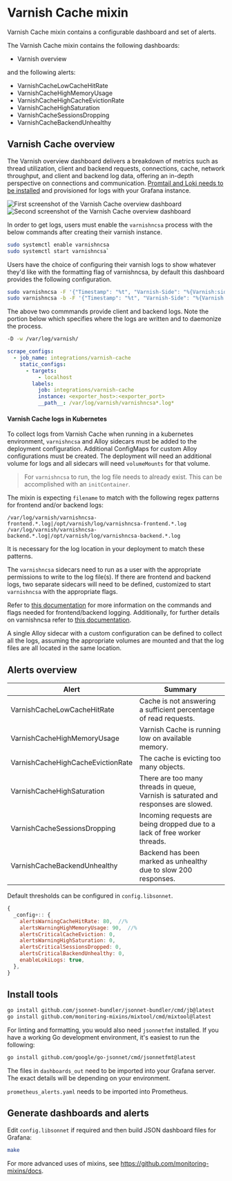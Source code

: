 # Varnish Cache mixin

Varnish Cache mixin contains a configurable dashboard and set of alerts.

The Varnish Cache mixin contains the following dashboards:

- Varnish overview

and the following alerts:

- VarnishCacheLowCacheHitRate
- VarnishCacheHighMemoryUsage
- VarnishCacheHighCacheEvictionRate
- VarnishCacheHighSaturation
- VarnishCacheSessionsDropping
- VarnishCacheBackendUnhealthy

## Varnish Cache overview

The Varnish overview dashboard delivers a breakdown of metrics such as thread utilization, client and backend requests, connections, cache, network throughput, and client and backend log data, offering an in-depth perspective on connections and communication. [Promtail and Loki needs to be installed](https://grafana.com/docs/loki/latest/installation/) and provisioned for logs with your Grafana instance.

![First screenshot of the Varnish Cache overview dashboard](https://storage.googleapis.com/grafanalabs-integration-assets/varnish/screenshots/varnish_cache_overview_1.png)
![Second screenshot of the Varnish Cache overview dashboard](https://storage.googleapis.com/grafanalabs-integration-assets/varnish/screenshots/varnish_cache_overview_2.png)

In order to get logs, users must enable the `varnishncsa` process with the below commands after creating their varnish instance.

```bash
sudo systemctl enable varnishncsa
sudo systemctl start varnishncsa`
```

Users have the choice of configuring their varnish logs to show whatever they'd like with the formatting flag of varnishncsa, by default this dashboard provides the following configuration.

```bash
sudo varnishncsa -F '{"Timestamp": "%t", "Varnish-Side": "%{Varnish:side}x", "Age": %{age}o, "Handling": "%{Varnish:handling}x", "Request": "%r", "Status": "%s", "Response-Reason": "%{VSL:RespReason}x", "Fetch-Error": "%{VSL:FetchError}x", "X-Forwarded-For": "%{x-forwarded-for}i", "Remote-User": "%u", "Bytes": "%b", "Time-To-Serve": %D, "User-Agent": "%{User-agent}i", "Referer": "%{Referer}i", "X-Varnish": "%{x-varnish}o", "X-Magento-Tags": "%{x-magento-tags}o"}}' -D -w /var/log/varnish/varnishncsa.log
sudo varnishncsa -b -F '{"Timestamp": "%t", "Varnish-Side": "%{Varnish:side}x", "Handling": "%{Varnish:handling}x", "Request": "%r", "Status": "%s", "Response-Reason": "%{VSL:RespReason}x", "Fetch-Error": "%{VSL:FetchError}x", "Bytes": "%b", "Time-To-Serve": %D}' -D -w /var/log/varnish/varnishncsa-backend.log
```

The above two commmands provide client and backend logs. Note the portion below which specifies where the logs are written and to daemonize the process.

```bash
-D -w /var/log/varnish/
```

```yaml
scrape_configs:
  - job_name: integrations/varnish-cache
    static_configs:
      - targets:
          - localhost
        labels:
          job: integrations/varnish-cache
          instance: <exporter_host>:<exporter_port>
          __path__: /var/log/varnish/varnishncsa*.log*
```

#### Varnish Cache logs in Kubernetes

To collect logs from Varnish Cache when running in a kubernetes environment, `varnishncsa` and Alloy sidecars must be added to the deployment configuration. Additional ConfigMaps for custom Alloy configurations must be created. The deployment will need an additional volume for logs and all sidecars will need `volumeMounts` for that volume.

> For `varnishncsa` to run, the log file needs to already exist. This can be accomplished with an `initContainer`.

The mixin is expecting `filename` to match with the following regex patterns for frontend and/or backend logs:
```regex
/var/log/varnish/varnishncsa-frontend.*.log|/opt/varnish/log/varnishncsa-frontend.*.log
/var/log/varnish/varnishncsa-backend.*.log|/opt/varnish/log/varnishncsa-backend.*.log
```
It is necessary for the log location in your deployment to match these patterns.

The `varnishncsa` sidecars need to run as a user with the appropriate permissions to write to the log file(s). If there are
frontend and backend logs, two separate sidecars will need to be defined, customized to start `varnishncsa` with the appropriate flags.

Refer to [this documentation](https://grafana.com/docs/grafana-cloud/monitor-infrastructure/integrations/integration-reference/integration-varnish-cache/#set-up-varnish-cache-logging) for more information on the commands and flags needed for frontend/backend logging. Additionally, for further details on varnishncsa refer to [this documentation](https://varnish-cache.org/docs/trunk/reference/varnishncsa.html).

A single Alloy sidecar with a custom configuration can be defined to collect all the logs, assuming the appropriate volumes are 
mounted and that the log files are all located in the same location.

## Alerts overview

| Alert                             | Summary                                                                             |
| --------------------------------- | ----------------------------------------------------------------------------------- |
| VarnishCacheLowCacheHitRate       | Cache is not answering a sufficient percentage of read requests.                    |
| VarnishCacheHighMemoryUsage       | Varnish Cache is running low on available memory.                                   |
| VarnishCacheHighCacheEvictionRate | The cache is evicting too many objects.                                             |
| VarnishCacheHighSaturation        | There are too many threads in queue, Varnish is saturated and responses are slowed. |
| VarnishCacheSessionsDropping      | Incoming requests are being dropped due to a lack of free worker threads.           |
| VarnishCacheBackendUnhealthy      | Backend has been marked as unhealthy due to slow 200 responses.                     |

Default thresholds can be configured in `config.libsonnet`.

```js
{
  _config+:: {
    alertsWarningCacheHitRate: 80,  //%
    alertsWarningHighMemoryUsage: 90,  //%
    alertsCriticalCacheEviction: 0,
    alertsWarningHighSaturation: 0,
    alertsCriticalSessionsDropped: 0,
    alertsCriticalBackendUnhealthy: 0,
    enableLokiLogs: true,
  },
}
```

## Install tools

```bash
go install github.com/jsonnet-bundler/jsonnet-bundler/cmd/jb@latest
go install github.com/monitoring-mixins/mixtool/cmd/mixtool@latest
```

For linting and formatting, you would also need `jsonnetfmt` installed. If you
have a working Go development environment, it's easiest to run the following:

```bash
go install github.com/google/go-jsonnet/cmd/jsonnetfmt@latest
```

The files in `dashboards_out` need to be imported
into your Grafana server. The exact details will be depending on your environment.

`prometheus_alerts.yaml` needs to be imported into Prometheus.

## Generate dashboards and alerts

Edit `config.libsonnet` if required and then build JSON dashboard files for Grafana:

```bash
make
```

For more advanced uses of mixins, see
https://github.com/monitoring-mixins/docs.
